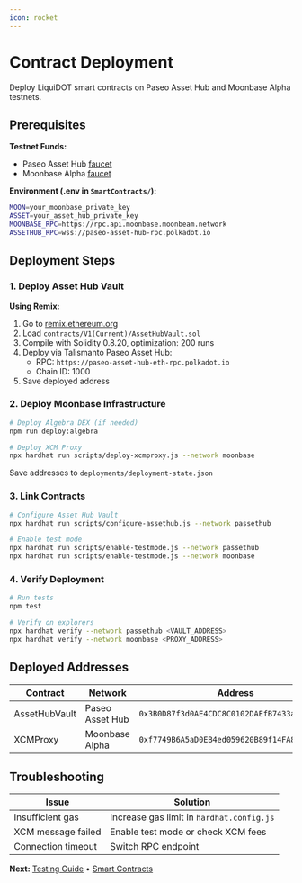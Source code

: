```yaml
---
icon: rocket
---
```


# Contract Deployment

Deploy LiquiDOT smart contracts on Paseo Asset Hub and Moonbase Alpha testnets.

## Prerequisites

**Testnet Funds:**

* Paseo Asset Hub  [faucet](https://faucet.paseo.network/)
* Moonbase Alpha  [faucet](https://faucet.moonbeam.network/)

**Environment (.env in `SmartContracts/`):**

```bash
MOON=your_moonbase_private_key
ASSET=your_asset_hub_private_key
MOONBASE_RPC=https://rpc.api.moonbase.moonbeam.network
ASSETHUB_RPC=wss://paseo-asset-hub-rpc.polkadot.io
```

## Deployment Steps

### 1. Deploy Asset Hub Vault

**Using Remix:**

1. Go to [remix.ethereum.org](https://remix.ethereum.org)
2. Load `contracts/V1(Current)/AssetHubVault.sol`
3. Compile with Solidity 0.8.20, optimization: 200 runs
4. Deploy via Talismanto Paseo Asset Hub:
   * RPC: `https://paseo-asset-hub-eth-rpc.polkadot.io`
   * Chain ID: 1000
5. Save deployed address

### 2. Deploy Moonbase Infrastructure

```bash
# Deploy Algebra DEX (if needed)
npm run deploy:algebra

# Deploy XCM Proxy
npx hardhat run scripts/deploy-xcmproxy.js --network moonbase
```

Save addresses to `deployments/deployment-state.json`

### 3. Link Contracts

```bash
# Configure Asset Hub Vault
npx hardhat run scripts/configure-assethub.js --network passethub

# Enable test mode
npx hardhat run scripts/enable-testmode.js --network passethub
npx hardhat run scripts/enable-testmode.js --network moonbase
```

### 4. Verify Deployment

```bash
# Run tests
npm test

# Verify on explorers
npx hardhat verify --network passethub <VAULT_ADDRESS>
npx hardhat verify --network moonbase <PROXY_ADDRESS>
```

## Deployed Addresses

| Contract      | Network         | Address                                      |
| ------------- | --------------- | -------------------------------------------- |
| AssetHubVault | Paseo Asset Hub | `0x3B0D87f3d0AE4CDC8C0102DAEfB7433aaED15CCF` |
| XCMProxy      | Moonbase Alpha  | `0xf7749B6A5aD0EB4ed059620B89f14FA8e916ee41` |

## Troubleshooting

| Issue              | Solution                                  |
| ------------------ | ----------------------------------------- |
| Insufficient gas   | Increase gas limit in `hardhat.config.js` |
| XCM message failed | Enable test mode or check XCM fees        |
| Connection timeout | Switch RPC endpoint                       |

**Next:** [Testing Guide](testing-guide.md) • [Smart Contracts](smart-contracts.md)
